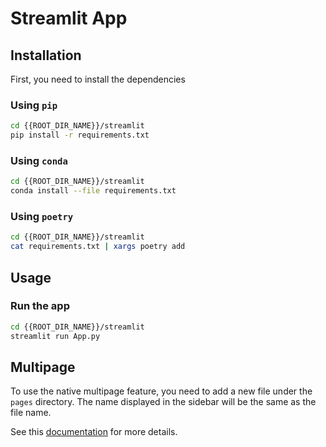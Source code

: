 # Streamlit App

## Installation
First, you need to install the dependencies

### Using `pip`
```bash
cd {{ROOT_DIR_NAME}}/streamlit
pip install -r requirements.txt
```

### Using `conda`
```bash
cd {{ROOT_DIR_NAME}}/streamlit
conda install --file requirements.txt
```

### Using `poetry`
```bash
cd {{ROOT_DIR_NAME}}/streamlit
cat requirements.txt | xargs poetry add
```

## Usage
### Run the app
```bash
cd {{ROOT_DIR_NAME}}/streamlit
streamlit run App.py
```

## Multipage

To use the native multipage feature, you need to add a new file under the `pages` directory.
The name displayed in the sidebar will be the same as the file name.

See this [documentation](https://docs.streamlit.io/library/get-started/multipage-apps) for more details.
